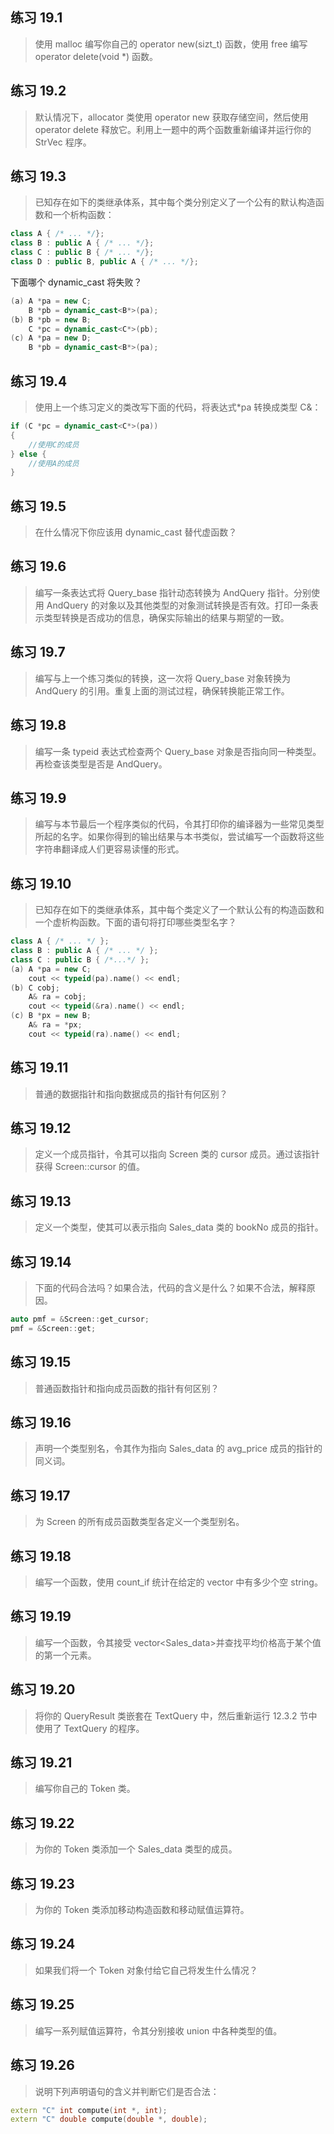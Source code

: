 ## 练习 19.1

> 使用 malloc 编写你自己的 operator new(sizt_t) 函数，使用 free 编写 operator delete(void *) 函数。

## 练习 19.2

> 默认情况下，allocator 类使用 operator new 获取存储空间，然后使用 operator delete 释放它。利用上一题中的两个函数重新编译并运行你的 StrVec 程序。

## 练习 19.3

> 已知存在如下的类继承体系，其中每个类分别定义了一个公有的默认构造函数和一个析构函数：
```cpp
class A { /* ... */};
class B : public A { /* ... */};
class C : public B { /* ... */};
class D : public B, public A { /* ... */};
```
下面哪个 dynamic_cast 将失败？
```cpp
(a) A *pa = new C;
	B *pb = dynamic_cast<B*>(pa);
(b) B *pb = new B;
	C *pc = dynamic_cast<C*>(pb);
(c) A *pa = new D;
	B *pb = dynamic_cast<B*>(pa);
```

## 练习 19.4

> 使用上一个练习定义的类改写下面的代码，将表达式*pa 转换成类型 C&：
```cpp
if (C *pc = dynamic_cast<C*>(pa))
{
	//使用C的成员
} else {
	//使用A的成员
}
```

## 练习 19.5

> 在什么情况下你应该用 dynamic_cast 替代虚函数？

## 练习 19.6

> 编写一条表达式将 Query_base 指针动态转换为 AndQuery 指针。分别使用 AndQuery 的对象以及其他类型的对象测试转换是否有效。打印一条表示类型转换是否成功的信息，确保实际输出的结果与期望的一致。

## 练习 19.7

> 编写与上一个练习类似的转换，这一次将 Query_base 对象转换为 AndQuery 的引用。重复上面的测试过程，确保转换能正常工作。

## 练习 19.8

> 编写一条 typeid 表达式检查两个 Query_base 对象是否指向同一种类型。再检查该类型是否是 AndQuery。

## 练习 19.9

> 编写与本节最后一个程序类似的代码，令其打印你的编译器为一些常见类型所起的名字。如果你得到的输出结果与本书类似，尝试编写一个函数将这些字符串翻译成人们更容易读懂的形式。

## 练习 19.10

> 已知存在如下的类继承体系，其中每个类定义了一个默认公有的构造函数和一个虚析构函数。下面的语句将打印哪些类型名字？
```cpp
class A { /* ... */ };
class B : public A { /* ... */ };
class C : public B { /*...*/ };
(a) A *pa = new C;
	cout << typeid(pa).name() << endl;
(b) C cobj;
	A& ra = cobj;
	cout << typeid(&ra).name() << endl;
(c) B *px = new B;
	A& ra = *px;
	cout << typeid(ra).name() << endl;
```

## 练习 19.11

> 普通的数据指针和指向数据成员的指针有何区别？

## 练习 19.12

> 定义一个成员指针，令其可以指向 Screen 类的 cursor 成员。通过该指针获得 Screen::cursor 的值。

## 练习 19.13

> 定义一个类型，使其可以表示指向 Sales_data 类的 bookNo 成员的指针。

## 练习 19.14

> 下面的代码合法吗？如果合法，代码的含义是什么？如果不合法，解释原因。
```cpp
auto pmf = &Screen::get_cursor;
pmf = &Screen::get;
```

## 练习 19.15

> 普通函数指针和指向成员函数的指针有何区别？

## 练习 19.16

> 声明一个类型别名，令其作为指向 Sales_data 的 avg_price 成员的指针的同义词。

## 练习 19.17

> 为 Screen 的所有成员函数类型各定义一个类型别名。

## 练习 19.18

> 编写一个函数，使用 count_if 统计在给定的 vector 中有多少个空 string。

## 练习 19.19

> 编写一个函数，令其接受 vector<Sales_data>并查找平均价格高于某个值的第一个元素。

## 练习 19.20

> 将你的 QueryResult 类嵌套在 TextQuery 中，然后重新运行 12.3.2 节中使用了 TextQuery 的程序。

## 练习 19.21

> 编写你自己的 Token 类。

## 练习 19.22

> 为你的 Token 类添加一个 Sales_data 类型的成员。

## 练习 19.23

> 为你的 Token 类添加移动构造函数和移动赋值运算符。

## 练习 19.24

> 如果我们将一个 Token 对象付给它自己将发生什么情况？

## 练习 19.25

> 编写一系列赋值运算符，令其分别接收 union 中各种类型的值。

## 练习 19.26

> 说明下列声明语句的含义并判断它们是否合法：
```cpp
extern "C" int compute(int *, int);
extern "C" double compute(double *, double);
```
